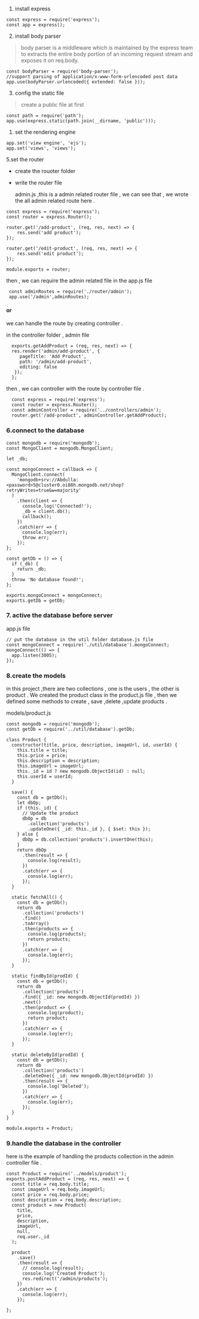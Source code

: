 1. install express

````
const express = require('express');
const app = express();
````

2. install body parser 

> body parser is a middleware which is maintained by the express team to extracts the entire body portion of an incoming request stream and exposes it on req.body.

````
const bodyParser = require('body-parser');
//support parsing of application/x-www-form-urlencoded post data
app.use(bodyParser.urlencoded({ extended: false }));
````

3. config the static file

> create a public file at first

````
const path = require('path');
app.use(express.static(path.join(__dirname, 'public')));
````

1. set the  rendering engine 

````
app.set('view engine', 'ejs');
app.set('views', 'views');
````

5.set the router 

- create the rouoter folder
- write the router file 
  
  admin.js  ,this is a admin related router file , we can see that , we wrote the all admin related route here .

````
const express = require('express');
const router = express.Router();

router.get('/add-product', (req, res, next) => {
    res.send('add product');
});

router.get('/edit-product', (req, res, next) => {
    res.send('edit product');
});

module.exports = router;

````

   then , we can require the admin related file in the app.js file 

   ````
    const adminRoutes = require('./router/admin');
    app.use('/admin',adminRoutes);
   ````

#### or 
 
  we can handle the route by creating controller .
  
  in the controller folder , admin file 

  ````
    exports.getAddProduct = (req, res, next) => {
    res.render('admin/add-product', {
       pageTitle: 'Add Product',
       path: '/admin/add-product',
       editing: false
     });
    };

  ````

  then , we can controller with the route by controller file .

  ````
    const express = require('express');
    const router = express.Router();
    const adminController = require('../controllers/admin');
    router.get('/add-product', adminController.getAddProduct);
  ````


### 6.connect to the database

````
const mongodb = require('mongodb');
const MongoClient = mongodb.MongoClient;

let _db;

const mongoConnect = callback => {
  MongoClient.connect(
    'mongodb+srv://Abdulla:<password>5@cluster0.oi88h.mongodb.net/shop?retryWrites=true&w=majority'
  )
    .then(client => {
      console.log('Connected!');
      _db = client.db();
      callback();
    })
    .catch(err => {
      console.log(err);
      throw err;
    });
};

const getDb = () => {
  if (_db) {
    return _db;
  }
  throw 'No database found!';
};

exports.mongoConnect = mongoConnect;
exports.getDb = getDb;

````


### 7. active the database before server 

app.js file

````
// put the database in the util folder database.js file
const mongoConnect = require('./util/database').mongoConnect;
mongoConnect(() => {
  app.listen(3005);
});
````

### 8.create the models

in this project ,there are two collections , one is the users , the other is product . We created the product class in the product.js file , then we defined some methods to create , save ,delete ,update products .

models/product.js 

````
const mongodb = require('mongodb');
const getDb = require('../util/database').getDb;

class Product {
  constructor(title, price, description, imageUrl, id, userId) {
    this.title = title;
    this.price = price;
    this.description = description;
    this.imageUrl = imageUrl;
    this._id = id ? new mongodb.ObjectId(id) : null;
    this.userId = userId;
  }

  save() {
    const db = getDb();
    let dbOp;
    if (this._id) {
      // Update the product
      dbOp = db
        .collection('products')
        .updateOne({ _id: this._id }, { $set: this });
    } else {
      dbOp = db.collection('products').insertOne(this);
    }
    return dbOp
      .then(result => {
        console.log(result);
      })
      .catch(err => {
        console.log(err);
      });
  }

  static fetchAll() {
    const db = getDb();
    return db
      .collection('products')
      .find()
      .toArray()
      .then(products => {
        console.log(products);
        return products;
      })
      .catch(err => {
        console.log(err);
      });
  }

  static findById(prodId) {
    const db = getDb();
    return db
      .collection('products')
      .find({ _id: new mongodb.ObjectId(prodId) })
      .next()
      .then(product => {
        console.log(product);
        return product;
      })
      .catch(err => {
        console.log(err);
      });
  }

  static deleteById(prodId) {
    const db = getDb();
    return db
      .collection('products')
      .deleteOne({ _id: new mongodb.ObjectId(prodId) })
      .then(result => {
        console.log('Deleted');
      })
      .catch(err => {
        console.log(err);
      });
  }
}

module.exports = Product;

````


### 9.handle the database in the controller 

here is the example of handling the products collection in the admin controller file .

````
const Product = require('../models/product');
exports.postAddProduct = (req, res, next) => {
  const title = req.body.title;
  const imageUrl = req.body.imageUrl;
  const price = req.body.price;
  const description = req.body.description;
  const product = new Product(
    title,
    price,
    description,
    imageUrl,
    null,
    req.user._id
  );

  product
    .save()
    .then(result => {
      // console.log(result);
      console.log('Created Product');
      res.redirect('/admin/products');
    })
    .catch(err => {
      console.log(err);
    });
    
};
````












   


